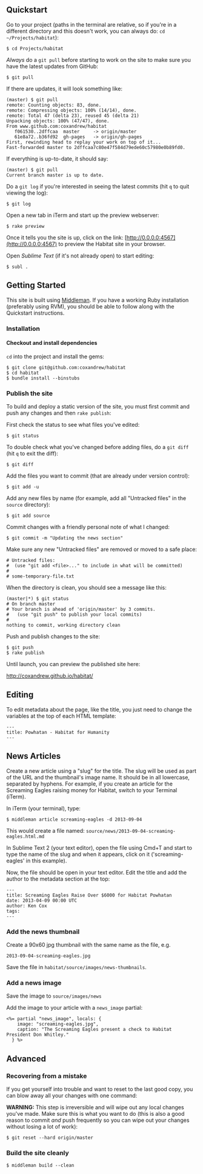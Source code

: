 ## Quickstart

Go to your project (paths in the terminal are relative, so if you're in a different directory and this doesn't work, you can always do: `cd ~/Projects/habitat`):

    $ cd Projects/habitat

*Always* do a `git pull` before starting to work on the site to make sure you have the latest updates from GitHub:

    $ git pull

If there are updates, it will look something like:

    (master) $ git pull
    remote: Counting objects: 83, done.
    remote: Compressing objects: 100% (14/14), done.
    remote: Total 47 (delta 23), reused 45 (delta 21)
    Unpacking objects: 100% (47/47), done.
    From www.github.com:coxandrew/habitat
       f061530..2dffcaa  master     -> origin/master
       61e8a72..b36fd92  gh-pages   -> origin/gh-pages
    First, rewinding head to replay your work on top of it...
    Fast-forwarded master to 2dffcaa7c80e47f584d79ede60c57980e0b89fd0.

If everything is up-to-date, it should say:

    (master) $ git pull
    Current branch master is up to date.

Do a `git log` if you're interested in seeing the latest commits (hit `q` to quit viewing the log):

    $ git log

Open a new tab in iTerm and start up the preview webserver:

    $ rake preview

Once it tells you the site is up, click on the link: [http://0.0.0.0:4567](http://0.0.0.0:4567) to preview the Habitat site in your browser.

Open *Sublime Text* (if it's not already open) to start editing:

    $ subl .

## Getting Started

This site is built using [Middleman](http://middlemanapp.com/). If you have a working Ruby installation (preferably using RVM), you should be able to follow along with the Quickstart instructions.

### Installation

#### Checkout and install dependencies

`cd` into the project and install the gems:

    $ git clone git@github.com:coxandrew/habitat
    $ cd habitat
    $ bundle install --binstubs

### Publish the site

To build and deploy a static version of the site, you must first commit and push any changes and then `rake publish`:

First check the status to see what files you've edited:

    $ git status

To double check what you've changed before adding files, do a `git diff` (hit `q` to exit the diff):

    $ git diff

Add the files you want to commit (that are already under version control):

    $ git add -u

Add any new files by name (for example, add all "Untracked files" in the `source` directory):

    $ git add source

Commit changes with a friendly personal note of what I changed:

    $ git commit -m "Updating the news section"

Make sure any new "Untracked files" are removed or moved to a safe place:

    # Untracked files:
    #  (use "git add <file>..." to include in what will be committed)
    # 
    # some-temporary-file.txt


When the directory is clean, you should see a message like this:

    (master|*) $ git status
    # On branch master
    # Your branch is ahead of 'origin/master' by 3 commits.
    #   (use "git push" to publish your local commits)
    #
    nothing to commit, working directory clean

Push and publish changes to the site:

    $ git push
    $ rake publish

Until launch, you can preview the published site here:

http://coxandrew.github.io/habitat/

## Editing

To edit metadata about the page, like the title, you just need to change the variables at the top of each HTML template:

    ---
    title: Powhatan - Habitat for Humanity
    ---

## News Articles

Create a new article using a "slug" for the title. The slug will be used as part of the URL and the thumbnail's image name. It should be in all lowercase, separated by hyphens. For example, if you create an article for the Screaming Eagles raising money for Habitat, switch to your Terminal (iTerm).

In iTerm (your terminal), type:

    $ middleman article screaming-eagles -d 2013-09-04

This would create a file named: `source/news/2013-09-04-screaming-eagles.html.md`

In Sublime Text 2 (your text editor), open the file using Cmd+T and start to type the name of the slug and when it appears, click on it ('screaming-eagles' in this example).

Now, the file should be open in your text editor. Edit the title and add the author to the metadata section at the top:

    ---
    title: Screaming Eagles Raise Over $6000 for Habitat Powhatan
    date: 2013-04-09 00:00 UTC
    author: Ken Cox
    tags:
    ---

### Add the news thumbnail

Create a 90x60 jpg thumbnail with the same name as the file, e.g.

    2013-09-04-screaming-eagles.jpg

Save the file in `habitat/source/images/news-thumbnails`.

### Add a news image

Save the image to `source/images/news`

Add the image to your article with a `news_image` partial:

    <%= partial "news_image", locals: {
        image: "screaming-eagles.jpg",
        caption: "The Screaming Eagles present a check to Habitat President Don Whitley."
      } %>
    

## Advanced

### Recovering from a mistake

If you get yourself into trouble and want to reset to the last good copy, you can blow away all your changes with one command:

**WARNING:** This step is irreversible and will wipe out any local changes you've made. Make sure this is what you want to do (this is also a good reason to commit *and* push frequently so you can wipe out your changes without losing a lot of work):

    $ git reset --hard origin/master

### Build the site cleanly

    $ middleman build --clean

